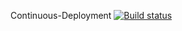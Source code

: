 Continuous-Deployment
[![Build status](https://ci.appveyor.com/api/projects/status/xwxnaeo5fhggidh5/branch/main?svg=true)](https://ci.appveyor.com/project/Alina-Gilmutdinova/continuous-deployment/branch/main)
